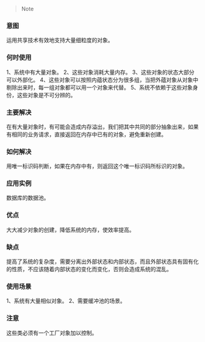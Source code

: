 > Note

### 意图
运用共享技术有效地支持大量细粒度的对象。

### 何时使用
1、系统中有大量对象。
2、这些对象消耗大量内存。
3、这些对象的状态大部分可以外部化。
4、这些对象可以按照内蕴状态分为很多组，当把外蕴对象从对象中剔除出来时，每一组对象都可以用一个对象来代替。
5、系统不依赖于这些对象身份，这些对象是不可分辨的。

### 主要解决
在有大量对象时，有可能会造成内存溢出，我们把其中共同的部分抽象出来，如果有相同的业务请求，直接返回在内存中已有的对象，避免重新创建。

### 如何解决
用唯一标识码判断，如果在内存中有，则返回这个唯一标识码所标识的对象。

### 应用实例
数据库的数据池。

### 优点
大大减少对象的创建，降低系统的内存，使效率提高。

### 缺点
提高了系统的复杂度，需要分离出外部状态和内部状态，而且外部状态具有固有化的性质，不应该随着内部状态的变化而变化，否则会造成系统的混乱。

### 使用场景
1、系统有大量相似对象。
2、需要缓冲池的场景。

### 注意
这些类必须有一个工厂对象加以控制。
